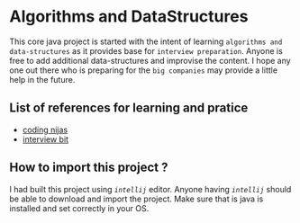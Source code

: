 # Algorithms and DataStructures
This core java project is started with the intent of learning `algorithms and data-structures` as it provides base for
`interview preparation`. Anyone is free to add additional  data-structures and improvise the content. I hope any one 
out there who is preparing for the `big companies` may provide a little help in the future.

## List of references for learning and pratice
 * [coding nijas ](https://www.codingninjas.in/)
 * [interview bit](https://www.interviewbit.com/)

## How to import this project ?
I had built this project using _`intellij`_ editor. Anyone having _`intellij`_ should be able to download and import the 
project. Make sure that is java is installed and set correctly in your OS.
